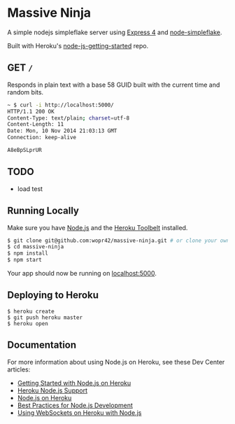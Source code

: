 # Massive Ninja

A simple nodejs simpleflake server using [Express 4](http://expressjs.com/) and [node-simpleflake](https://github.com/simonratner/node-simpleflake).

Built with Heroku's [node-js-getting-started](https://github.com/heroku/node-js-getting-started) repo.

## GET `/`

Responds in plain text with a base 58 GUID built with the current time and random bits.

```sh
~ $ curl -i http://localhost:5000/
HTTP/1.1 200 OK
Content-Type: text/plain; charset=utf-8
Content-Length: 11
Date: Mon, 10 Nov 2014 21:03:13 GMT
Connection: keep-alive

A8eBpSLprUR
```

## TODO

- load test

## Running Locally

Make sure you have [Node.js](http://nodejs.org/) and the [Heroku Toolbelt](https://toolbelt.heroku.com/) installed.

```sh
$ git clone git@github.com:wopr42/massive-ninja.git # or clone your own fork
$ cd massive-ninja
$ npm install
$ npm start
```

Your app should now be running on [localhost:5000](http://localhost:5000/).

## Deploying to Heroku

```
$ heroku create
$ git push heroku master
$ heroku open
```

## Documentation

For more information about using Node.js on Heroku, see these Dev Center articles:

- [Getting Started with Node.js on Heroku](https://devcenter.heroku.com/articles/getting-started-with-nodejs)
- [Heroku Node.js Support](https://devcenter.heroku.com/articles/nodejs-support)
- [Node.js on Heroku](https://devcenter.heroku.com/categories/nodejs)
- [Best Practices for Node.js Development](https://devcenter.heroku.com/articles/node-best-practices)
- [Using WebSockets on Heroku with Node.js](https://devcenter.heroku.com/articles/node-websockets)
